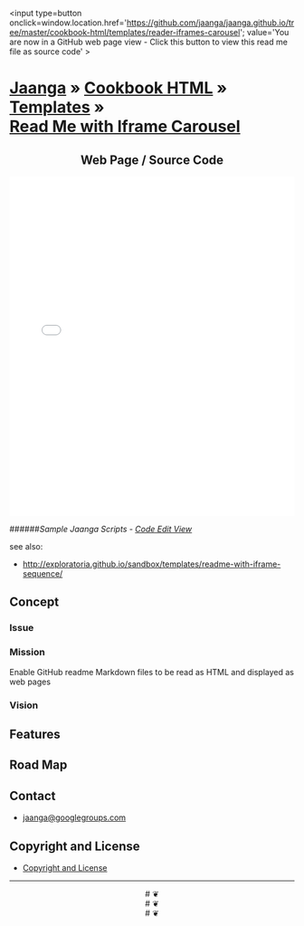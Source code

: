 <span style=display:none; >[You are now in a GitHub source code view - click this link to view this read ee file as a web page]( http://jaanga.github.io/cookbook-html/templates/reader-iframes-carousel/  "View file as a web page." ) </span>
<input type=button onclick=window.location.href='https://github.com/jaanga/jaanga.github.io/tree/master/cookbook-html/templates/reader-iframes-carousel'; value='You are now in a GitHub web page view - Click this button to view this read me file as source code' >

[Jaanga]( http://jaanga.github.io/ ) &raquo; [Cookbook HTML]( http://jaanga.github.io/cookbook-html/ ) &raquo;  [Templates]( http://jaanga.github.io/cookbook-html/templates/ ) &raquo;  
[Read Me with Iframe Carousel]( index.html )
===


## <center>Web Page / Source Code</center>

<iframe class=ifr src="iframe-carousel-r3.html" width=100% height=600px ></iframe>  

######_Sample Jaanga Scripts - [Code Edit View]( http://jaanga.github.io/cookbook-html/templates/code-edit-view/ )_

see also:

* <http://exploratoria.github.io/sandbox/templates/readme-with-iframe-sequence/>

## Concept

### Issue


### Mission  
<!-- a statement of a rationale, applicable now as well as in the future -->

Enable GitHub readme Markdown files to be read as HTML and displayed as web pages

### Vision  
<!--  a descriptive picture of a desired future state -->


## Features

## Road Map

## Contact

* jaanga@googlegroups.com

## Copyright and License

* [Copyright and License]( http://jaanga.github.io/#http://jaanga.github.io/jaanga-copyright-and-mit-license.md ) 

***

<center title="dingbat" >
# <a href=javascript:window.scrollTo(0,0); style=text-decoration:none; >❦</a>
</center>

<center title="dingbat" >
# <span onclick=window.scrollTo(0,0); style=cursor:pointer; >❦</span>
</center>


<center>
# &#x2766;
</center>
<style>iframe { border-width: 0; }</style>
